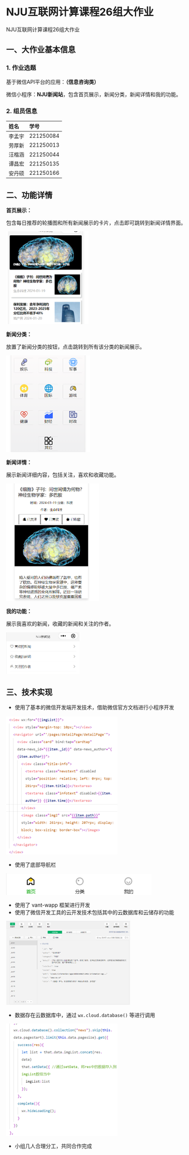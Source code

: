 # NJU互联网计算课程26组大作业
NJU互联网计算课程26组大作业

## 一、大作业基本信息

### 1. 作业选题

基于微信API平台的应用：**（信息咨询类）**

微信小程序：**NJU新闻站**，包含首页展示，新闻分类，新闻详情和我的功能。

### 2. 组员信息

| 姓名   | 学号      |
| :----- | :-------- |
| 李孟宇 | 221250084 |
| 劳厚新 | 221250013 |
| 汪楷涵 | 221250044 |
| 谭昌宏 | 221250135 |
| 安丹硕 | 221250166 |

## 二、功能详情

**首页展示：**

包含每日推荐的轮播图和所有新闻展示的卡片，点击即可跳转到新闻详情界面。

<img src="README.assets/image-20240123184629639.png" alt="image-20240123184629639" style="zoom: 50%;" />

**新闻分类：**

放置了新闻分类的按钮，点击跳转到所有该分类的新闻展示。

<img src="README.assets/image-20240123184654493.png" alt="image-20240123184654493" style="zoom: 50%;" />

**新闻详情：**

展示新闻详细内容，包括关注，喜欢和收藏功能。

<img src="README.assets/image-20240123184713200.png" alt="image-20240123184713200" style="zoom:50%;" />

**我的功能：**

展示我喜欢的新闻，收藏的新闻和关注的作者。

<img src="README.assets/image-20240123184728601.png" alt="image-20240123184728601" style="zoom:50%;" />

## 三、技术实现

- 使用了基本的微信开发端开发技术，借助微信官方文档进行小程序开发

<img src="README.assets/image-20240123185152745.png" alt="image-20240123185152745" style="zoom:50%;" />

- 使用了底部导航栏

![image-20240123184834332](README.assets/image-20240123184834332.png)

- 使用了 vant-wapp 框架进行开发
- 使用了微信开发工具的云开发技术包括其中的云数据库和云储存的功能

<img src="README.assets/image-20240123184912283.png" alt="image-20240123184912283" style="zoom: 33%;" />

- 数据存在云数据库中，通过 `wx.cloud.database()` 等进行调用

<img src="README.assets/image-20240123184819578.png" alt="image-20240123184819578" style="zoom:50%;" />

- 小组几人合理分工，共同合作完成

